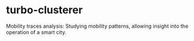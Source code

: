 # turbo-clusterer
Mobility traces analysis: Studying mobility patterns, allowing insight into the operation of a smart city.
